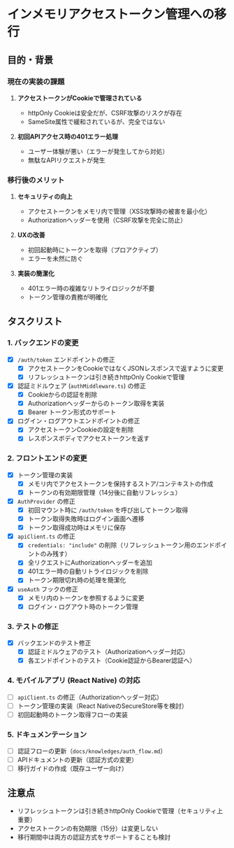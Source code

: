 # インメモリアクセストークン管理への移行

## 目的・背景

### 現在の実装の課題

1. **アクセストークンがCookieで管理されている**
   - httpOnly Cookieは安全だが、CSRF攻撃のリスクが存在
   - SameSite属性で緩和されているが、完全ではない

2. **初回APIアクセス時の401エラー処理**
   - ユーザー体験が悪い（エラーが発生してから対処）
   - 無駄なAPIリクエストが発生

### 移行後のメリット

1. **セキュリティの向上**
   - アクセストークンをメモリ内で管理（XSS攻撃時の被害を最小化）
   - Authorizationヘッダーを使用（CSRF攻撃を完全に防止）

2. **UXの改善**
   - 初回起動時にトークンを取得（プロアクティブ）
   - エラーを未然に防ぐ

3. **実装の簡潔化**
   - 401エラー時の複雑なリトライロジックが不要
   - トークン管理の責務が明確化

## タスクリスト

### 1. バックエンドの変更

- [x] `/auth/token` エンドポイントの修正
  - [x] アクセストークンをCookieではなくJSONレスポンスで返すように変更
  - [x] リフレッシュトークンは引き続きhttpOnly Cookieで管理
- [x] 認証ミドルウェア (`authMiddleware.ts`) の修正
  - [x] Cookieからの認証を削除
  - [x] Authorizationヘッダーからのトークン取得を実装
  - [x] Bearer トークン形式のサポート
- [x] ログイン・ログアウトエンドポイントの修正
  - [x] アクセストークンCookieの設定を削除
  - [x] レスポンスボディでアクセストークンを返す

### 2. フロントエンドの変更

- [x] トークン管理の実装
  - [x] メモリ内でアクセストークンを保持するストア/コンテキストの作成
  - [x] トークンの有効期限管理（14分後に自動リフレッシュ）
- [x] `AuthProvider` の修正
  - [x] 初回マウント時に `/auth/token` を呼び出してトークン取得
  - [x] トークン取得失敗時はログイン画面へ遷移
  - [x] トークン取得成功時はメモリに保存
- [x] `apiClient.ts` の修正
  - [x] `credentials: "include"` の削除（リフレッシュトークン用のエンドポイントのみ残す）
  - [x] 全リクエストにAuthorizationヘッダーを追加
  - [x] 401エラー時の自動リトライロジックを削除
  - [x] トークン期限切れ時の処理を簡潔化
- [x] `useAuth` フックの修正
  - [x] メモリ内のトークンを参照するように変更
  - [x] ログイン・ログアウト時のトークン管理

### 3. テストの修正

- [x] バックエンドのテスト修正
  - [x] 認証ミドルウェアのテスト（Authorizationヘッダー対応）
  - [x] 各エンドポイントのテスト（Cookie認証からBearer認証へ）

### 4. モバイルアプリ (React Native) の対応

- [ ] `apiClient.ts` の修正（Authorizationヘッダー対応）
- [ ] トークン管理の実装（React NativeのSecureStore等を検討）
- [ ] 初回起動時のトークン取得フローの実装

### 5. ドキュメンテーション

- [ ] 認証フローの更新（`docs/knowledges/auth_flow.md`）
- [ ] APIドキュメントの更新（認証方式の変更）
- [ ] 移行ガイドの作成（既存ユーザー向け）

## 注意点

- リフレッシュトークンは引き続きhttpOnly Cookieで管理（セキュリティ上重要）
- アクセストークンの有効期限（15分）は変更しない
- 移行期間中は両方の認証方式をサポートすることも検討
